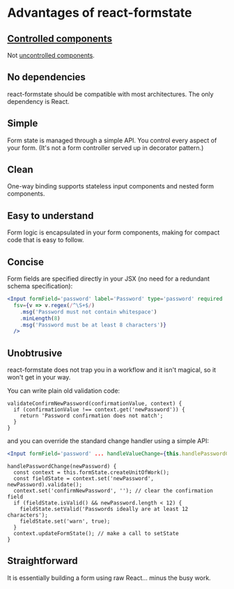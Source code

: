 # Advantages of react-formstate

## [Controlled components](https://facebook.github.io/react/docs/forms.html#controlled-components)

Not [uncontrolled components](https://facebook.github.io/react/docs/uncontrolled-components.html).

## No dependencies

react-formstate should be compatible with most architectures. The only dependency is React.

## Simple

Form state is managed through a simple API. You control every aspect of your form. (It's not a form controller served up in decorator pattern.)

## Clean

One-way binding supports stateless input components and nested form components.

## Easy to understand

Form logic is encapsulated in your form components, making for compact code that is easy to follow.

## Concise

Form fields are specified directly in your JSX (no need for a redundant schema specification):

```jsx
<Input formField='password' label='Password' type='password' required
  fsv={v => v.regex(/^\S+$/)
    .msg('Password must not contain whitespace')
    .minLength(8)
    .msg('Password must be at least 8 characters')}
  />
```

## Unobtrusive

react-formstate does not trap you in a workflow and it isn't magical, so it won't get in your way.

You can write plain old validation code:

```es6
validateConfirmNewPassword(confirmationValue, context) {
  if (confirmationValue !== context.get('newPassword')) {
    return 'Password confirmation does not match';
  }
}
```

and you can override the standard change handler using a simple API:

```jsx
<Input formField='password' ... handleValueChange={this.handlePasswordChange}/>
```

```es6
handlePasswordChange(newPassword) {
  const context = this.formState.createUnitOfWork();
  const fieldState = context.set('newPassword', newPassword).validate();
  context.set('confirmNewPassword', ''); // clear the confirmation field
  if (fieldState.isValid() && newPassword.length < 12) {
    fieldState.setValid('Passwords ideally are at least 12 characters');
    fieldState.set('warn', true);
  }
  context.updateFormState(); // make a call to setState
}
```

## Straightforward

It is essentially building a form using raw React... minus the busy work.
